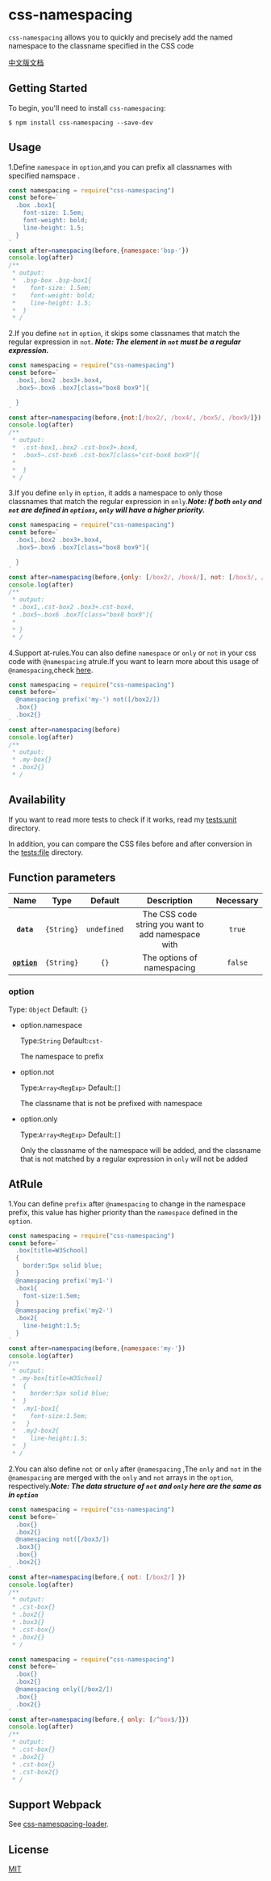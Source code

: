 # css-namespacing

`css-namespacing` allows you to quickly and precisely add the named namespace to the classname specified in the CSS code

[中文版文档](./README_CN.md)

## Getting Started

To begin, you'll need to install `css-namespacing`:

```console
$ npm install css-namespacing --save-dev
```

## Usage

1.Define `namespace` in `option`,and you can prefix all classnames with specified namspace .

```javascript
const namespacing = require("css-namespacing")
const before=`
  .box .box1{
    font-size: 1.5em;
    font-weight: bold;
    line-height: 1.5;
  }
`
const after=namespacing(before,{namespace:'bsp-'})
console.log(after)
/**
 * output:
 *  .bsp-box .bsp-box1{
 *    font-size: 1.5em;
 *    font-weight: bold;
 *    line-height: 1.5;
 *  }
 * /
```

2.If you define `not` in `option`, it skips some classnames that match the regular expression in `not`. ***Note: The element in `not` must be a regular expression.***

```javascript
const namespacing = require("css-namespacing")
const before=`
  .box1,.box2 .box3+.box4,
  .box5~.box6 .box7[class="box8 box9"]{

  }
`
const after=namespacing(before,{not:[/box2/, /box4/, /box5/, /box9/]})
console.log(after)
/**
 * output:
 *  .cst-box1,.box2 .cst-box3+.box4,
 *  .box5~.cst-box6 .cst-box7[class="cst-box8 box9"]{
 *
 *  }
 * /
```

3.If you define `only` in `option`, it adds a namespace to only those classnames that match the regular expression in `only`.***Note: If both `only` and `not` are defined in `options`, `only` will have a higher priority.***

```javascript
const namespacing = require("css-namespacing")
const before=`
  .box1,.box2 .box3+.box4,
  .box5~.box6 .box7[class="box8 box9"]{

  }
`
const after=namespacing(before,{only: [/box2/, /box4/], not: [/box3/, /box4/] })
console.log(after)
/**
 * output:
 * .box1,.cst-box2 .box3+.cst-box4,
 * .box5~.box6 .box7[class="box8 box9"]{
 *
 * }
 * /
```

4.Support at-rules.You can also define `namespace` or `only` or `not` in your css code with `@namespacing` atrule.If you want to learn more about this usage of `@namespacing`,check [here](#AtRule).

```javascript
const namespacing = require("css-namespacing")
const before=`
  @namespacing prefix('my-') not([/box2/])
  .box{}
  .box2{}
`
const after=namespacing(before)
console.log(after)
/**
 * output:
 * .my-box{}
 * .box2{}
 * /
```

## Availability
If you want to read more tests to check if it works, read my [tests:unit](https://github.com/Hitotsubashi/css-namespacing/tree/master/tests/unit) directory.

In addition, you can compare the CSS files before and after conversion in the [tests:file](https://github.com/Hitotsubashi/css-namespacing/tree/master/tests/file) directory.

## Function parameters
|Name| Type |Default|Description|Necessary|
|:---:|:-----: | :---: | :------: |:---:|
|**`data`**|`{String}`|`undefined`| The CSS code string you want to add namespace with  |`true`|
| **[`option`](#option)** | `{String}` |    `{}`   | The options of namespacing  |`false`|

### option
Type: `Object` Default: `{}`


- option.namespace

  Type:`String` Default:`cst-`

  The namespace to prefix

- option.not

  Type:`Array<RegExp>` Default:`[]`

  The classname that is not be prefixed with namespace

- option.only

  Type:`Array<RegExp>` Default:`[]`

  Only the classname of the namespace will be added, and the classname that is not matched by a regular expression in `only` will not be added

## AtRule

1.You can define `prefix` after `@namespacing` to change in the namespace prefix, this value has higher priority than the `namespace` defined in the `option`.

```javascript
const namespacing = require("css-namespacing")
const before=`
  .box[title=W3School]
  {
    border:5px solid blue;
  }
  @namespacing prefix('my1-')
  .box1{
    font-size:1.5em;
  }
  @namespacing prefix('my2-')
  .box2{
    line-height:1.5;
  }
`
const after=namespacing(before,{namespace:'my-'})
console.log(after)
/**
 * output:
 * .my-box[title=W3School]
 *  {
 *    border:5px solid blue;
 *  }
 *  .my1-box1{
 *    font-size:1.5em;
 *   }
 *  .my2-box2{
 *    line-height:1.5;
 *  }
 * /
```

2.You can also define `not` or `only` after `@namespacing` ,The `only` and `not` in the `@namespacing` are merged with the `only` and `not` arrays in the `option`, respectively.***Note: The data structure of `not` and `only` here are the same as in `option`***



```javascript
const namespacing = require("css-namespacing")
const before=`
  .box{}
  .box2{}
  @namespacing not([/box3/])
  .box3{}
  .box{}
  .box2{}
`
const after=namespacing(before,{ not: [/box2/] })
console.log(after)
/**
 * output:
 * .cst-box{}
 * .box2{}
 * .box3{}
 * .cst-box{}
 * .box2{}
 * /
```

```javascript
const namespacing = require("css-namespacing")
const before=`
  .box{}
  .box2{}
  @namespacing only([/box2/])
  .box{}
  .box2{}
`
const after=namespacing(before,{ only: [/^box$/]})
console.log(after)
/**
 * output:
 * .cst-box{}
 * .box2{}
 * .cst-box{}
 * .cst-box2{}
 * /
```

## Support Webpack
See [css-namespacing-loader](https://github.com/Hitotsubashi/css-namespacing-loader).
## License

[MIT](./LICENSE)